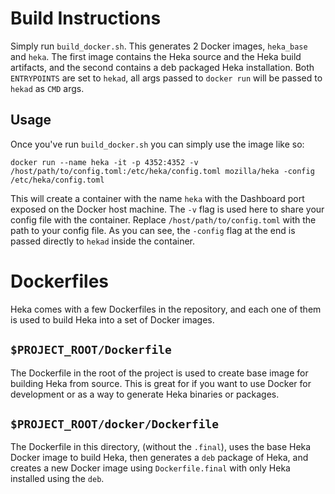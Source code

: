 Build Instructions
==================

Simply run `build_docker.sh`. This generates 2 Docker images, `heka_base` and `heka`.
The first image contains the Heka source and the Heka build artifacts, and the second
contains a deb packaged Heka installation. Both `ENTRYPOINTS` are set to `hekad`,
all args passed to `docker run` will be passed to `hekad` as `CMD` args.

Usage
-----

Once you've run `build_docker.sh` you can simply use the image like so:

````
docker run --name heka -it -p 4352:4352 -v /host/path/to/config.toml:/etc/heka/config.toml mozilla/heka -config /etc/heka/config.toml
````

This will create a container with the name `heka` with the Dashboard port exposed
on the Docker host machine. The `-v` flag is used here to share your config file
with the container. Replace `/host/path/to/config.toml` with the path to your
config file. As you can see, the `-config` flag at the end is passed directly to
`hekad` inside the container.

Dockerfiles
===========

Heka comes with a few Dockerfiles in the repository, and each one of them is used
to build Heka into a set of Docker images.

## `$PROJECT_ROOT/Dockerfile`

The Dockerfile in the root of the project is used to create base image for
building Heka from source. This is great for if you want to use Docker for
development or as a way to generate Heka binaries or packages.

## `$PROJECT_ROOT/docker/Dockerfile`

The Dockerfile in this directory, (without the `.final`), uses the base Heka
Docker image to build Heka, then generates a `deb` package of Heka, and creates
a new Docker image using `Dockerfile.final` with only Heka installed using the
`deb`.
